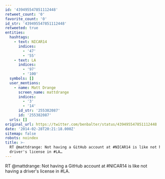 ```yaml
---
id: '439495547851112448'
retweet_count: '0'
favorite_count: '0'
id_str: '439495547851112448'
retweeted: true
entities:
  hashtags:
    - text: NICAR14
      indices:
        - '47'
        - '55'
    - text: LA
      indices:
        - '97'
        - '100'
  symbols: []
  user_mentions:
    - name: Matt Drange
      screen_name: mattdrange
      indices:
        - '3'
        - '14'
      id_str: '255382087'
      id: '255382087'
  urls: []
original_url: https://twitter.com/benbalter/status/439495547851112448
date: '2014-02-28T20:21:18.000Z'
sitemap: false
robots: noindex
title: >-
  RT @mattdrange: Not having a GitHub account at #NICAR14 is like not having a
  driver's license in #LA…
---
```


RT @mattdrange: Not having a GitHub account at #NICAR14 is like not having a driver's license in #LA.